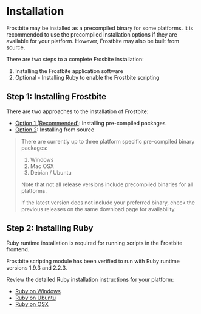 # Installation

Frostbite may be installed as a precompiled binary for some platforms.
It is recommended to use the precompiled installation options if they
are available for your platform. However, Frostbite may also be built
from source.

There are two steps to a complete Frosbite installation:

1. Installing the Frostbite application software
2. Optional - Installing Ruby to enable the Frostbite scripting

## Step 1: Installing Frostbite

There are two approaches to the installation of Frostbite:

* [Option 1 (Recommended)](../introduction/installing_from_precompiled_binaries): Installing pre-compiled packages
* [Option 2](../introduction/installing_from_source): Installing from source

> There are currently up to three platform specific pre-compiled binary packages:
>
> 1. Windows
> 2. Mac OSX
> 3. Debian / Ubuntu
>
> Note that not all release versions include precompiled binaries for
> all platforms.
>
> If the latest version does not include your preferred binary, check
> the previous releases on the same download page for availability.

## Step 2: Installing Ruby

Ruby runtime installation is required for running scripts in the
Frostbite frontend.

Frostbite scripting module has been verified to run with Ruby runtime
versions 1.9.3 and 2.2.3.

Review the detailed Ruby installation instructions for your platform:

* [Ruby on Windows](../introduction/installing_ruby_on_windows)
* [Ruby on Ubuntu](../introduction/installing_ruby_on_ubuntu)
* [Ruby on OSX](../introduction/installing_ruby_on_osx)
